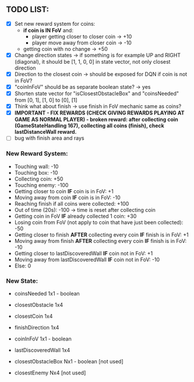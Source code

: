 ## TODO LIST:
- [x] Set new reward system for coins: 
  - **if coin is IN FoV** and:
    - player getting closer to closer coin -> +10
    - player move away from closer coin -> -10
  - getting coin with no change -> +50
- [x] Change direction states -> if something is for example UP and RIGHT (diagonal), it should be [1, 1, 0, 0] in state vector, not only closest direction
- [x] Direction to the closest coin -> should be exposed for DQN if coin is not in FoV?
- [x] "coinInFoV" should be as separate boolean state? -> yes
- [x] Shorten state vector for "isClosestObstacleBox" and "coinsNeeded" from [0, 1], [1, 0] to [0], [1]
- [x] Think what about finish -> use finish in FoV mechanic same as coins?
- [x] **IMPORTANT - FIX REWARDS (CHECK GIVING REWARDS PLAYING AT GAME AS NORMAL PLAYER) - broken reward: after collecting coin (GameStateHandling 167), collecting all coins (finish), check lastDistanceWall reward.**
- [ ] bug with finish area and rays

### New Reward System:

- Touching wall: -10
- Touching box: -10
- Collecting coin: +50
- Touching enemy: -100
- Getting closer to coin **IF** coin is in FoV: +1
- Moving away from coin **IF** coin is in FoV: -10
- Reaching finish if all coins were collected: +100
- Out of time (20s): -100 -> time is reset after collecting coin
- Getting coin in FoV **IF** already collected 1 coin: +30
- Losing coin from FoV (not apply to coin that have just been collected): -50
- Getting closer to finish **AFTER** collecting every coin **IF** finish is in FoV: +1
- Moving away from finish **AFTER** collecting every coin **IF** finish is in FoV: -10
- Getting closer to lastDiscoveredWall **IF** coin not in FoV: +1
- Moving away from lastDiscoveredWall **IF** coin not in FoV: -10
- Else: 0

### New State:

- coinsNeeded 1x1 - boolean
- closestObstacle 1x4
- closestCoin 1x4
- finishDirection 1x4
- coinInFoV 1x1 - boolean
- lastDiscoveredWall 1x4

- closestObstacleBox Nx1 - boolean [not used]
- closestEnemy Nx4 [not used]
